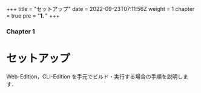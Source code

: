 +++
title = "セットアップ"
date = 2022-09-23T07:11:56Z
weight = 1
chapter = true
pre = "<b>1. </b>"
+++

### Chapter 1

# セットアップ

Web-Edition，CLI-Edition を手元でビルド・実行する場合の手順を説明します．
